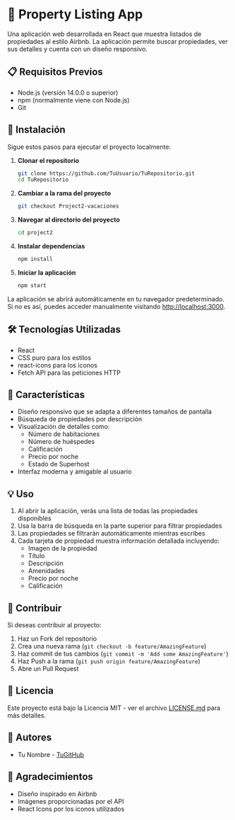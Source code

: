 # 🏡 Property Listing App

Una aplicación web desarrollada en React que muestra listados de propiedades al estilo Airbnb. La aplicación permite buscar propiedades, ver sus detalles y cuenta con un diseño responsivo.

## 📋 Requisitos Previos

- Node.js (versión 14.0.0 o superior)
- npm (normalmente viene con Node.js)
- Git

## 🚀 Instalación

Sigue estos pasos para ejecutar el proyecto localmente:

1. **Clonar el repositorio**
   ```bash
   git clone https://github.com/TuUsuario/TuRepositorio.git
   cd TuRepositorio
   ```

2. **Cambiar a la rama del proyecto**
   ```bash
   git checkout Project2-vacaciones
   ```

3. **Navegar al directorio del proyecto**
   ```bash
   cd project2
   ```

4. **Instalar dependencias**
   ```bash
   npm install
   ```

5. **Iniciar la aplicación**
   ```bash
   npm start
   ```

La aplicación se abrirá automáticamente en tu navegador predeterminado. Si no es así, puedes acceder manualmente visitando [http://localhost:3000](http://localhost:3000).

## 🛠️ Tecnologías Utilizadas

- React
- CSS puro para los estilos
- react-icons para los iconos
- Fetch API para las peticiones HTTP

## 📱 Características

- Diseño responsivo que se adapta a diferentes tamaños de pantalla
- Búsqueda de propiedades por descripción
- Visualización de detalles como:
  - Número de habitaciones
  - Número de huéspedes
  - Calificación
  - Precio por noche
  - Estado de Superhost
- Interfaz moderna y amigable al usuario

## 💡 Uso

1. Al abrir la aplicación, verás una lista de todas las propiedades disponibles
2. Usa la barra de búsqueda en la parte superior para filtrar propiedades
3. Las propiedades se filtrarán automáticamente mientras escribes
4. Cada tarjeta de propiedad muestra información detallada incluyendo:
   - Imagen de la propiedad
   - Título
   - Descripción
   - Amenidades
   - Precio por noche
   - Calificación

## 🤝 Contribuir

Si deseas contribuir al proyecto:

1. Haz un Fork del repositorio
2. Crea una nueva rama (`git checkout -b feature/AmazingFeature`)
3. Haz commit de tus cambios (`git commit -m 'Add some AmazingFeature'`)
4. Haz Push a la rama (`git push origin feature/AmazingFeature`)
5. Abre un Pull Request

## 📄 Licencia

Este proyecto está bajo la Licencia MIT - ver el archivo [LICENSE.md](LICENSE.md) para más detalles.

## 👥 Autores

- Tu Nombre - [TuGitHub](https://github.com/TuUsuario)

## 🙏 Agradecimientos

- Diseño inspirado en Airbnb
- Imágenes proporcionadas por el API
- React Icons por los iconos utilizados 